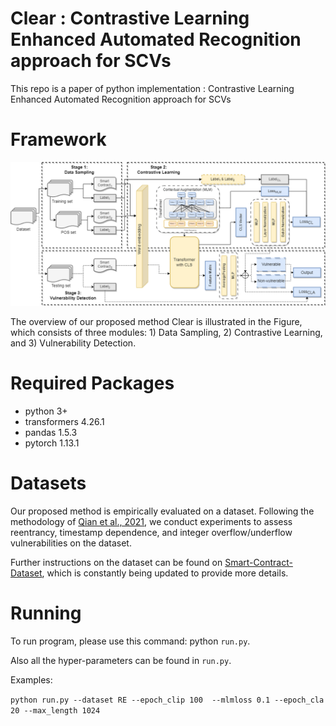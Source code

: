 # Clear : Contrastive Learning Enhanced Automated Recognition approach for SCVs

This repo is a paper of python implementation : Contrastive Learning Enhanced Automated Recognition approach for SCVs

# Framework

![The overview of GPANet](figs/model.drawio.png)

The overview of our proposed method Clear is illustrated in the Figure, which consists of three modules: 1) Data Sampling, 2) Contrastive Learning, and 3) Vulnerability Detection.

# Required Packages
- python 3+
- transformers 4.26.1
- pandas 1.5.3
- pytorch 1.13.1

# Datasets
Our proposed method is empirically evaluated on a dataset. Following the methodology of [Qian et al., 2021](https://github.com/Messi-Q/Cross-Modality-Bug-Detection), we conduct experiments to assess reentrancy, timestamp dependence, and integer overflow/underflow vulnerabilities on the dataset.

Further instructions on the dataset can be found on [Smart-Contract-Dataset](https://github.com/Messi-Q/Smart-Contract-Dataset), which is constantly being updated to provide more details.

# Running
To run program, please use this command: python `run.py`.

Also all the hyper-parameters can be found in `run.py`.

Examples:

`
python run.py --dataset RE --epoch_clip 100  --mlmloss 0.1 --epoch_cla 20 --max_length 1024
`

